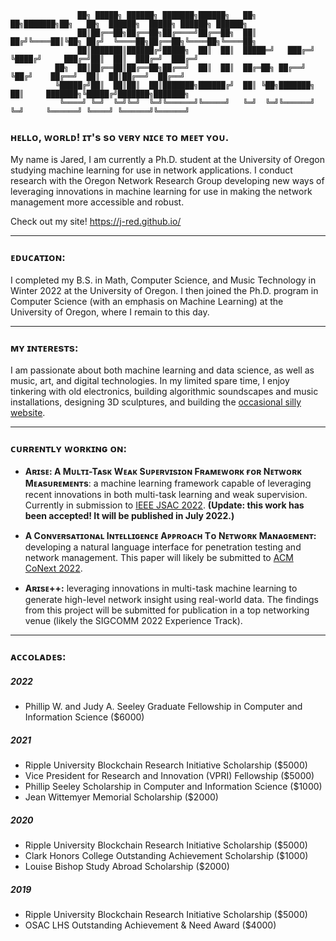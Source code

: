 ```
               ██╗ █████╗ ██████╗ ███████╗██████╗   ██╗  ██╗███████╗██╗   ██╗  ██████╗  █████╗ ██████╗ ██████╗ 
               ██║██╔══██╗██╔══██╗██╔════╝██╔══██╗  ██║ ██╔╝╚════██║╚██╗ ██╔╝  ╚════██╗██╔══██╗╚════██╗╚════██╗
               ██║███████║██████╔╝█████╗  ██║  ██║  █████═╝   ███╔═╝ ╚████╔╝     ███╔═╝██║  ██║  ███╔═╝  ███╔═╝
          ██╗  ██║██╔══██║██╔══██╗██╔══╝  ██║  ██║  ██╔═██╗ ██╔══╝    ╚██╔╝    ██╔══╝  ██║  ██║██╔══╝  ██╔══╝  
          ╚█████╔╝██║  ██║██║  ██║███████╗██████╔╝  ██║ ╚██╗███████╗   ██║     ███████╗╚█████╔╝███████╗███████╗
           ╚════╝ ╚═╝  ╚═╝╚═╝  ╚═╝╚══════╝╚═════╝   ╚═╝  ╚═╝╚══════╝   ╚═╝     ╚══════╝ ╚════╝ ╚══════╝╚══════╝
```
### ʜᴇʟʟᴏ, ᴡᴏʀʟᴅ! ɪᴛ's sᴏ ᴠᴇʀʏ ɴɪᴄᴇ ᴛᴏ ᴍᴇᴇᴛ ʏᴏᴜ.
My name is Jared, I am currently a Ph.D. student at the University of Oregon studying machine learning for use in network applications. I conduct research with the Oregon Network Research Group developing new ways of leveraging innovations in machine learning for use in making the network management more accessible and robust.

Check out my site! https://j-red.github.io/

------------

### ᴇᴅᴜᴄᴀᴛɪᴏɴ:
I completed my B.S. in Math, Computer Science, and Music Technology in Winter 2022 at the University of Oregon. I then joined the Ph.D. program in Computer Science (with an emphasis on Machine Learning) at the University of Oregon, where I remain to this day.

------------

### ᴍʏ ɪɴᴛᴇʀᴇsᴛs:
I am passionate about both machine learning and data science, as well as music, art, and digital technologies. In my limited spare time, I enjoy tinkering with old electronics, building algorithmic soundscapes and music installations, designing 3D sculptures, and building the [occasional silly website](https://j-red.github.io/vtt/).

------------

### ᴄᴜʀʀᴇɴᴛʟʏ ᴡᴏʀᴋɪɴɢ ᴏɴ:
* **Aʀɪsᴇ: A Mᴜʟᴛɪ-Tᴀsᴋ Wᴇᴀᴋ Sᴜᴘᴇʀᴠɪsɪᴏɴ Fʀᴀᴍᴇᴡᴏʀᴋ ғᴏʀ Nᴇᴛᴡᴏʀᴋ Mᴇᴀsᴜʀᴇᴍᴇɴᴛs**: a machine learning framework capable of leveraging recent innovations in both multi-task learning and weak supervision. Currently in submission to [IEEE JSAC 2022](https://www.comsoc.org/publications/journals/ieee-jsac). **(Update: this work has been accepted! It will be published in July 2022.)**

* **A Cᴏɴᴠᴇʀsᴀᴛɪᴏɴᴀʟ Iɴᴛᴇʟʟɪɢᴇɴᴄᴇ Aᴘᴘʀᴏᴀᴄʜ Tᴏ Nᴇᴛᴡᴏʀᴋ Mᴀɴᴀɢᴇᴍᴇɴᴛ:** developing a natural language interface for penetration testing and network management. This paper will likely be submitted to [ACM CoNext 2022](https://conferences2.sigcomm.org/co-next/2022/).

* **Aʀɪsᴇ++:** leveraging innovations in multi-task machine learning to generate high-level network insight using real-world data. The findings from this project will be submitted for publication in a top networking venue (likely the SIGCOMM 2022 Experience Track).

------------

### ᴀᴄᴄᴏʟᴀᴅᴇs:
##### 2022
* Phillip W. and Judy A. Seeley Graduate Fellowship in Computer and Information Science ($6000)
##### 2021
* Ripple University Blockchain Research Initiative Scholarship ($5000)
* Vice President for Research and Innovation (VPRI) Fellowship ($5000)
* Phillip Seeley Scholarship in Computer and Information Science ($1000)
* Jean Wittemyer Memorial Scholarship ($2000)
##### 2020
* Ripple University Blockchain Research Initiative Scholarship ($5000)
* Clark Honors College Outstanding Achievement Scholarship ($1000)
* Louise Bishop Study Abroad Scholarship ($2000)
##### 2019
* Ripple University Blockchain Research Initiative Scholarship ($5000)
* OSAC LHS Outstanding Achievement & Need Award ($4000)
